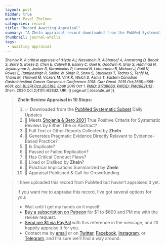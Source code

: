 ```yaml
---
layout: post
hidden: true
author: Pavel Zhelnov
categories: record
title: "Record Awaiting Appraisal"
summary: "A Zheln appraisal record downloaded from the PubMed Systematic Subset daily updates."
thumbnail: journal-whills
tags:
 - awaiting appraisal
---
```


<small id="citation">Zhelnov P. A critical appraisal of _‘Hyde AJ, Nassabein R, AlShareef A, Armstrong D, Babak S, Berry S, Bossé D, Chen E, Colwell B, Essery C, Goel R, Goodwin R, Gray S, Hammad N, Jeyakuymar A, Jonker D, Karanicolas P, Lamond N, Letourneau R, Michael J, Patil N, Powell E, Ramjeesingh R, Saliba W, Singh R, Snow S, Stuckless T, Tadros S, Tehfé M, Thana M, Thirlwell M, Vickers M, Virik K, Welch S, Asmis T. Eastern Canadian Gastrointestinal Cancer Consensus Conference 2018. Curr Oncol. 2019 Oct;26(5):e665-e681. [doi: 10.3747/co.26.5193](https://doi.org/10.3747/co.26.5193). Epub 2019 Oct 1. [PMID: 31708660](https://pubmed.gov/31708660); [PMCID: PMC6821113](https://ncbi.nlm.nih.gov/pmc/PMC6821113)’._ Zheln. 2020 Oct 2;41(1):r628d2. URI: {{ page.url | absolute_url }}.</small>

> **Zheln Review Appraisal in 10 Steps:**
>
> 1. ✅ Downloaded from the [PubMed Systematic Subset](https://github.com/p1m-ortho/qs-global-ortho-search-queries/blob/global-sr-query/README.md) Daily Updates
> 2. 🔄 Meets [Shojania & Bero 2001](https://www.researchgate.net/publication/11820967_Taking_Advantage_of_the_Explosion_of_Systematic_Reviews_An_Efficient_MEDLINE_Search_Strategy) True Positive Criteria for Systematic Reviews by Either Title or Abstract?
> 3. 🔄 Full Text or Other Reports Collected by **Zheln**
> 4. 🔄 Generates Pragmatic Evidence Directly Relevant to Evidence-Based Practice?
> 5. 🔄 Is Duplicate?
> 6. 🔄 Passed or Failed Replication?
> 7. 🔄 Has Critical Conduct Flaws?
> 8. 🔄 Liked or Disliked by **Zheln**?
> 9. 🔄 Practical Implications Summarized by **Zheln**
> 10. 🔄 Appraisal Published & Call for Crowdfunding

> I have uploaded this record from PubMed but haven’t appraised it yet.
>
> If you want me to appraise this record, I’ve got several options for you:
> * Wait until I get my hands on it myself.
> * [Buy a subscription on Patreon](https://patreon.com/zheln) for $1 to $600 and PM me with the review request.
> * [Send me $1 via PayPal](https://paypal.me/pjelnov) with this reference in the message, and I’ll happily appraise it for you.
> * Contact me by [email](mailto:pavel@zheln.com) or on [Twitter](https://twitter.com/drzhelnov), [Facebook](https://facebook.com/drzhelnov), [Instagram](https://instagram.com/igzheln), or [Telegram](https://t.me/drzhelnov), and I’m sure we’ll find a way around.

